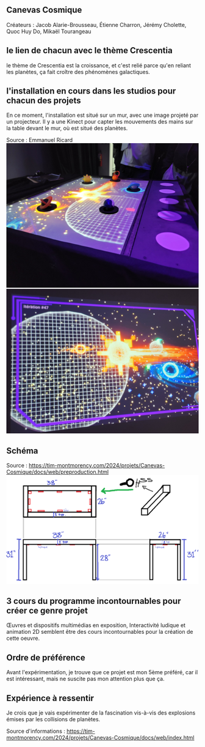## **Canevas Cosmique**
Créateurs : Jacob Alarie-Brousseau, Étienne Charron, Jérémy Cholette, Quoc Huy Do, Mikaël Tourangeau
## le lien de chacun avec le thème Crescentia
le thème de Crescentia est la croissance, et c'est relié parce qu'en reliant les planètes, ça fait croître des phénomènes galactiques.

## l'installation en cours dans les studios pour chacun des projets 
En ce moment, l'installation est situé sur un mur, avec une image projeté par un projecteur. Il y a une Kinect pour capter les mouvements des mains sur la table devant le mur, où est situé des planètes.

Source : Emmanuel Ricard
![table](media/canevas_cosmique_table.jpg)
![ecran](media/canevas_cosmique_ecran.jpg) 

## Schéma
Source : https://tim-montmorency.com/2024/projets/Canevas-Cosmique/docs/web/preproduction.html
![schéma](media/sketchTable_canevas_cosmique.png)   

## 3 cours du programme incontournables pour créer ce genre projet
Œuvres et dispositifs multimédias en exposition, Interactivité ludique et animation 2D semblent être des cours incontournables pour la création de cette oeuvre.

## Ordre de préférence
Avant l'expérimentation, je trouve que ce projet est mon 5ème préféré, car il est intéressant, mais ne suscite pas mon attention plus que ça.

## Expérience à ressentir
Je crois que je vais expérimenter de la fascination vis-à-vis des explosions émises par les collisions de planètes. 

Source d'informations : https://tim-montmorency.com/2024/projets/Canevas-Cosmique/docs/web/index.html
